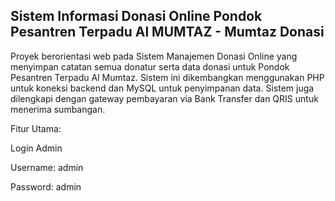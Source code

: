 ## Sistem Informasi Donasi Online Pondok Pesantren Terpadu Al MUMTAZ - Mumtaz Donasi

Proyek berorientasi web pada Sistem Manajemen Donasi Online yang menyimpan catatan semua donatur serta data donasi untuk Pondok Pesantren Terpadu Al Mumtaz. Sistem ini dikembangkan menggunakan PHP untuk koneksi backend dan MySQL untuk penyimpanan data. Sistem juga dilengkapi dengan gateway pembayaran via Bank Transfer dan QRIS untuk menerima sumbangan.

Fitur Utama:

Login Admin

Username: admin

Password: admin
